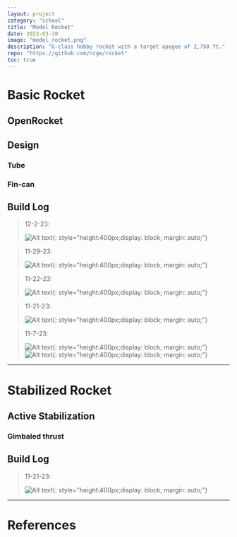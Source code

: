 ```yaml
---
layout: project
category: "school"
title: "Model Rocket"
date: 2023-03-10
image: "model_rocket.png"
description: "G-class hobby rocket with a target apogee of 2,750 ft."
repo: "https://github.com/nzge/rocket"
toc: true
---
```


# Basic Rocket

## OpenRocket


## Design
### Tube

### Fin-can



## Build Log
> 12-2-23: 
>
> ![Alt text](/assets/media/rocket_media/12-2-23.jpg){: 
style="height:400px;display: block; margin: auto;"}

> 11-29-23: 
>
> ![Alt text](/assets/media/rocket_media/PXL_20231129_220740221.jpg){: 
style="height:400px;display: block; margin: auto;"}

> 11-22-23: 
>
> ![Alt text](/assets/media/rocket_media/fin-can.JPG){: 
style="height:400px;display: block; margin: auto;"}

> 11-21-23: 
>
> ![Alt text](/assets/media/rocket_media/fiberglass.JPG){: 
style="height:400px;display: block; margin: auto;"}

> 11-7-23: 
>
> ![Alt text](/assets/media/rocket_media/11-7-23_boattail.png){: 
style="height:400px;display: block; margin: auto;"}
> ![Alt text](/assets/media/rocket_media/11-7-23_boattail2.png){: 
style="height:400px;display: block; margin: auto;"}

---

# Stabilized Rocket

## Active Stabilization

### Gimbaled thrust

## Build Log
> 11-21-23: 
>
> ![Alt text](/assets/media/rocket_media/fiberglass.JPG){: 
style="height:400px;display: block; margin: auto;"}

---
# References


    